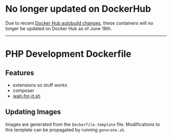 # No longer updated on DockerHub

Due to recent [Docker Hub autobuild changes](https://www.docker.com/blog/changes-to-docker-hub-autobuilds/), these containers will no longer be updated on Docker Hub as of June 18th.

-----

# PHP Development Dockerfile

## Features

- extensions so stuff works
- composer
- [wait-for-it.sh](https://github.com/vishnubob/wait-for-it)

## Updating Images

Images are generated from the `Dockerfile.template` file. Modifications to this template can be propagated by running `generate.sh`.

